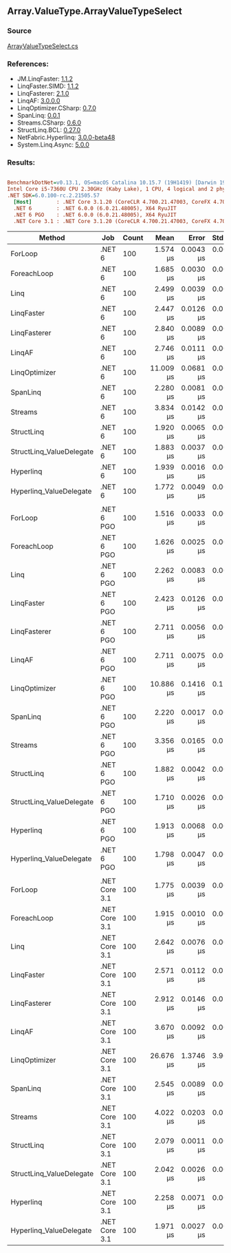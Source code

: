﻿## Array.ValueType.ArrayValueTypeSelect

### Source
[ArrayValueTypeSelect.cs](../LinqBenchmarks/Array/ValueType/ArrayValueTypeSelect.cs)

### References:
- JM.LinqFaster: [1.1.2](https://www.nuget.org/packages/JM.LinqFaster/1.1.2)
- LinqFaster.SIMD: [1.1.2](https://www.nuget.org/packages/LinqFaster.SIMD/1.0.3)
- LinqFasterer: [2.1.0](https://www.nuget.org/packages/LinqFasterer/2.1.0)
- LinqAF: [3.0.0.0](https://www.nuget.org/packages/LinqAF/3.0.0.0)
- LinqOptimizer.CSharp: [0.7.0](https://www.nuget.org/packages/LinqOptimizer.CSharp/0.7.0)
- SpanLinq: [0.0.1](https://www.nuget.org/packages/SpanLinq/0.0.1)
- Streams.CSharp: [0.6.0](https://www.nuget.org/packages/Streams.CSharp/0.6.0)
- StructLinq.BCL: [0.27.0](https://www.nuget.org/packages/StructLinq/0.27.0)
- NetFabric.Hyperlinq: [3.0.0-beta48](https://www.nuget.org/packages/NetFabric.Hyperlinq/3.0.0-beta48)
- System.Linq.Async: [5.0.0](https://www.nuget.org/packages/System.Linq.Async/5.0.0)

### Results:
``` ini

BenchmarkDotNet=v0.13.1, OS=macOS Catalina 10.15.7 (19H1419) [Darwin 19.6.0]
Intel Core i5-7360U CPU 2.30GHz (Kaby Lake), 1 CPU, 4 logical and 2 physical cores
.NET SDK=6.0.100-rc.2.21505.57
  [Host]        : .NET Core 3.1.20 (CoreCLR 4.700.21.47003, CoreFX 4.700.21.47101), X64 RyuJIT
  .NET 6        : .NET 6.0.0 (6.0.21.48005), X64 RyuJIT
  .NET 6 PGO    : .NET 6.0.0 (6.0.21.48005), X64 RyuJIT
  .NET Core 3.1 : .NET Core 3.1.20 (CoreCLR 4.700.21.47003, CoreFX 4.700.21.47101), X64 RyuJIT


```
|                   Method |           Job | Count |      Mean |     Error |    StdDev |    Median |         Ratio | RatioSD |   Gen 0 |   Gen 1 | Allocated |
|------------------------- |-------------- |------ |----------:|----------:|----------:|----------:|--------------:|--------:|--------:|--------:|----------:|
|                  ForLoop |        .NET 6 |   100 |  1.574 μs | 0.0043 μs | 0.0040 μs |  1.572 μs |      baseline |         |       - |       - |         - |
|              ForeachLoop |        .NET 6 |   100 |  1.685 μs | 0.0030 μs | 0.0028 μs |  1.684 μs |  1.07x slower |   0.00x |       - |       - |         - |
|                     Linq |        .NET 6 |   100 |  2.499 μs | 0.0039 μs | 0.0033 μs |  2.498 μs |  1.59x slower |   0.00x |  0.0496 |       - |     104 B |
|               LinqFaster |        .NET 6 |   100 |  2.447 μs | 0.0126 μs | 0.0105 μs |  2.444 μs |  1.56x slower |   0.01x |  3.0670 |       - |   6,424 B |
|             LinqFasterer |        .NET 6 |   100 |  2.840 μs | 0.0089 μs | 0.0083 μs |  2.837 μs |  1.80x slower |   0.01x |  3.0861 |       - |   6,456 B |
|                   LinqAF |        .NET 6 |   100 |  2.746 μs | 0.0111 μs | 0.0098 μs |  2.741 μs |  1.74x slower |   0.01x |       - |       - |         - |
|            LinqOptimizer |        .NET 6 |   100 | 11.009 μs | 0.0681 μs | 0.0604 μs | 10.999 μs |  7.00x slower |   0.04x | 50.0031 | 16.6626 | 137,767 B |
|                 SpanLinq |        .NET 6 |   100 |  2.280 μs | 0.0081 μs | 0.0076 μs |  2.276 μs |  1.45x slower |   0.01x |       - |       - |         - |
|                  Streams |        .NET 6 |   100 |  3.834 μs | 0.0142 μs | 0.0133 μs |  3.826 μs |  2.44x slower |   0.01x |  0.3891 |       - |     824 B |
|               StructLinq |        .NET 6 |   100 |  1.920 μs | 0.0065 μs | 0.0054 μs |  1.919 μs |  1.22x slower |   0.00x |  0.0153 |       - |      32 B |
| StructLinq_ValueDelegate |        .NET 6 |   100 |  1.883 μs | 0.0037 μs | 0.0034 μs |  1.882 μs |  1.20x slower |   0.00x |       - |       - |         - |
|                Hyperlinq |        .NET 6 |   100 |  1.939 μs | 0.0016 μs | 0.0013 μs |  1.939 μs |  1.23x slower |   0.00x |       - |       - |         - |
|  Hyperlinq_ValueDelegate |        .NET 6 |   100 |  1.772 μs | 0.0049 μs | 0.0046 μs |  1.771 μs |  1.13x slower |   0.00x |       - |       - |         - |
|                          |               |       |           |           |           |           |               |         |         |         |           |
|                  ForLoop |    .NET 6 PGO |   100 |  1.516 μs | 0.0033 μs | 0.0031 μs |  1.515 μs |      baseline |         |       - |       - |         - |
|              ForeachLoop |    .NET 6 PGO |   100 |  1.626 μs | 0.0025 μs | 0.0022 μs |  1.625 μs |  1.07x slower |   0.00x |       - |       - |         - |
|                     Linq |    .NET 6 PGO |   100 |  2.262 μs | 0.0083 μs | 0.0074 μs |  2.260 μs |  1.49x slower |   0.01x |  0.0496 |       - |     104 B |
|               LinqFaster |    .NET 6 PGO |   100 |  2.423 μs | 0.0126 μs | 0.0118 μs |  2.422 μs |  1.60x slower |   0.01x |  3.0670 |       - |   6,424 B |
|             LinqFasterer |    .NET 6 PGO |   100 |  2.711 μs | 0.0056 μs | 0.0044 μs |  2.711 μs |  1.79x slower |   0.01x |  3.0861 |       - |   6,456 B |
|                   LinqAF |    .NET 6 PGO |   100 |  2.711 μs | 0.0075 μs | 0.0070 μs |  2.709 μs |  1.79x slower |   0.01x |       - |       - |         - |
|            LinqOptimizer |    .NET 6 PGO |   100 | 10.886 μs | 0.1416 μs | 0.1255 μs | 10.906 μs |  7.18x slower |   0.09x | 50.0031 | 16.6626 | 137,767 B |
|                 SpanLinq |    .NET 6 PGO |   100 |  2.220 μs | 0.0017 μs | 0.0013 μs |  2.220 μs |  1.46x slower |   0.00x |       - |       - |         - |
|                  Streams |    .NET 6 PGO |   100 |  3.356 μs | 0.0165 μs | 0.0154 μs |  3.350 μs |  2.21x slower |   0.01x |  0.3929 |       - |     824 B |
|               StructLinq |    .NET 6 PGO |   100 |  1.882 μs | 0.0042 μs | 0.0039 μs |  1.881 μs |  1.24x slower |   0.00x |  0.0153 |       - |      32 B |
| StructLinq_ValueDelegate |    .NET 6 PGO |   100 |  1.710 μs | 0.0026 μs | 0.0023 μs |  1.709 μs |  1.13x slower |   0.00x |       - |       - |         - |
|                Hyperlinq |    .NET 6 PGO |   100 |  1.913 μs | 0.0068 μs | 0.0060 μs |  1.909 μs |  1.26x slower |   0.01x |       - |       - |         - |
|  Hyperlinq_ValueDelegate |    .NET 6 PGO |   100 |  1.798 μs | 0.0047 μs | 0.0044 μs |  1.797 μs |  1.19x slower |   0.00x |       - |       - |         - |
|                          |               |       |           |           |           |           |               |         |         |         |           |
|                  ForLoop | .NET Core 3.1 |   100 |  1.775 μs | 0.0039 μs | 0.0034 μs |  1.774 μs |      baseline |         |       - |       - |         - |
|              ForeachLoop | .NET Core 3.1 |   100 |  1.915 μs | 0.0010 μs | 0.0008 μs |  1.915 μs |  1.08x slower |   0.00x |       - |       - |         - |
|                     Linq | .NET Core 3.1 |   100 |  2.642 μs | 0.0076 μs | 0.0071 μs |  2.640 μs |  1.49x slower |   0.00x |  0.0496 |       - |     104 B |
|               LinqFaster | .NET Core 3.1 |   100 |  2.571 μs | 0.0112 μs | 0.0105 μs |  2.566 μs |  1.45x slower |   0.01x |  3.0670 |       - |   6,424 B |
|             LinqFasterer | .NET Core 3.1 |   100 |  2.912 μs | 0.0146 μs | 0.0130 μs |  2.907 μs |  1.64x slower |   0.01x |  3.0861 |       - |   6,456 B |
|                   LinqAF | .NET Core 3.1 |   100 |  3.670 μs | 0.0092 μs | 0.0086 μs |  3.667 μs |  2.07x slower |   0.00x |       - |       - |         - |
|            LinqOptimizer | .NET Core 3.1 |   100 | 26.676 μs | 1.3746 μs | 3.9659 μs | 28.022 μs | 13.93x slower |   3.18x | 49.9878 | 16.6626 | 137,799 B |
|                 SpanLinq | .NET Core 3.1 |   100 |  2.545 μs | 0.0089 μs | 0.0083 μs |  2.541 μs |  1.43x slower |   0.01x |       - |       - |         - |
|                  Streams | .NET Core 3.1 |   100 |  4.022 μs | 0.0203 μs | 0.0190 μs |  4.013 μs |  2.27x slower |   0.01x |  0.3891 |       - |     824 B |
|               StructLinq | .NET Core 3.1 |   100 |  2.079 μs | 0.0011 μs | 0.0009 μs |  2.079 μs |  1.17x slower |   0.00x |  0.0153 |       - |      32 B |
| StructLinq_ValueDelegate | .NET Core 3.1 |   100 |  2.042 μs | 0.0026 μs | 0.0021 μs |  2.041 μs |  1.15x slower |   0.00x |       - |       - |         - |
|                Hyperlinq | .NET Core 3.1 |   100 |  2.258 μs | 0.0071 μs | 0.0066 μs |  2.257 μs |  1.27x slower |   0.00x |       - |       - |         - |
|  Hyperlinq_ValueDelegate | .NET Core 3.1 |   100 |  1.971 μs | 0.0027 μs | 0.0021 μs |  1.970 μs |  1.11x slower |   0.00x |       - |       - |         - |
